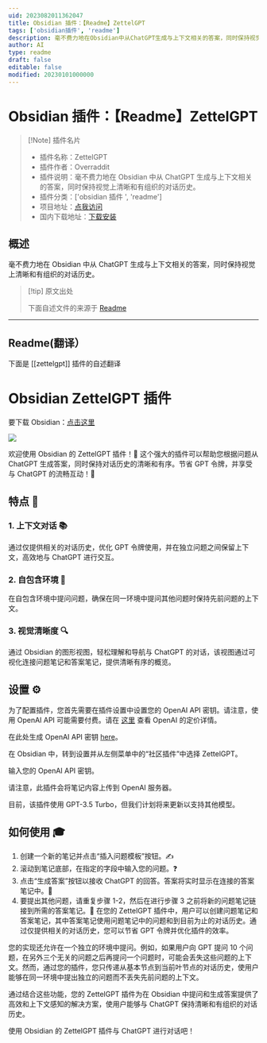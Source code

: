 ```yaml
---
uid: 2023082011362047
title: Obsidian 插件：【Readme】ZettelGPT
tags: ['obsidian插件', 'readme']
description: 毫不费力地在Obsidian中从ChatGPT生成与上下文相关的答案，同时保持视觉上清晰和有组织的对话历史。
author: AI
type: readme
draft: false
editable: false
modified: 20230101000000
---
```


# Obsidian 插件：【Readme】ZettelGPT

> [!Note] 插件名片
> - 插件名称：ZettelGPT
> - 插件作者：Overraddit
> - 插件说明：毫不费力地在 Obsidian 中从 ChatGPT 生成与上下文相关的答案，同时保持视觉上清晰和有组织的对话历史。
> - 插件分类：['obsidian 插件 ', 'readme']
> - 项目地址：[点我访问](https://github.com/OverRaddit/ZettelGPT)
> - 国内下载地址：[下载安装](https://pkmer.cn/products/plugin/pluginMarket/?zettelgpt)

## 概述

毫不费力地在 Obsidian 中从 ChatGPT 生成与上下文相关的答案，同时保持视觉上清晰和有组织的对话历史。

> [!tip] 原文出处
>
>下面自述文件的来源于 [Readme](https://ghproxy.net/https://raw.githubusercontent.com/OverRaddit/ZettelGPT/main/README.md)
>

---

## Readme(翻译）

下面是 [[zettelgpt]] 插件的自述翻译

# Obsidian ZettelGPT 插件

要下载 Obsidian：[点击这里](https://www.obsidian.md)

![](https://cdn.pkmer.cn/images/202308201222338.gif!pkmer)

欢迎使用 Obsidian 的 ZettelGPT 插件！🎉 这个强大的插件可以帮助您根据问题从 ChatGPT 生成答案，同时保持对话历史的清晰和有序。节省 GPT 令牌，并享受与 ChatGPT 的流畅互动！🚀

## 特点 🌟

### 1. 上下文对话 📚

通过仅提供相关的对话历史，优化 GPT 令牌使用，并在独立问题之间保留上下文，高效地与 ChatGPT 进行交互。

### 2. 自包含环境 🏡

在自包含环境中提问问题，确保在同一环境中提问其他问题时保持先前问题的上下文。

### 3. 视觉清晰度 🔍

通过 Obsidian 的图形视图，轻松理解和导航与 ChatGPT 的对话，该视图通过可视化连接问题笔记和答案笔记，提供清晰有序的概览。

## 设置 ⚙️

为了配置插件，您首先需要在插件设置中设置您的 OpenAI API 密钥。请注意，使用 OpenAI API 可能需要付费。请在 [这里](https://openai.com/pricing) 查看 OpenAI 的定价详情。

在此处生成 OpenAI API 密钥 [here](https://beta.openai.com/signup)。

在 Obsidian 中，转到设置并从左侧菜单中的“社区插件”中选择 ZettelGPT。

输入您的 OpenAI API 密钥。

请注意，此插件会将笔记内容上传到 OpenAI 服务器。

目前，该插件使用 GPT-3.5 Turbo，但我们计划将来更新以支持其他模型。

## 如何使用 🎓

1. 创建一个新的笔记并点击“插入问题模板”按钮。✍️
2. 滚动到笔记底部，在指定的字段中输入您的问题。❓
3. 点击“生成答案”按钮以接收 ChatGPT 的回答。答案将实时显示在连接的答案笔记中。🤖
4. 要提出其他问题，请重复步骤 1-2，然后在进行步骤 3 之前将新的问题笔记链接到所需的答案笔记。🔄
在您的 ZettelGPT 插件中，用户可以创建问题笔记和答案笔记，其中答案笔记使用问题笔记中的问题和到目前为止的对话历史。通过仅提供相关的对话历史，您可以节省 GPT 令牌并优化插件的效率。

您的实现还允许在一个独立的环境中提问。例如，如果用户向 GPT 提问 10 个问题，在另外三个无关的问题之后再提问一个问题时，可能会丢失这些问题的上下文。然而，通过您的插件，您只传递从基本节点到当前叶节点的对话历史，使用户能够在同一环境中提出独立的问题而不丢失先前问题的上下文。

通过结合这些功能，您的 ZettelGPT 插件为在 Obsidian 中提问和生成答案提供了高效和上下文感知的解决方案，使用户能够与 ChatGPT 保持清晰和有组织的对话历史。

使用 Obsidian 的 ZettelGPT 插件与 ChatGPT 进行对话吧！
